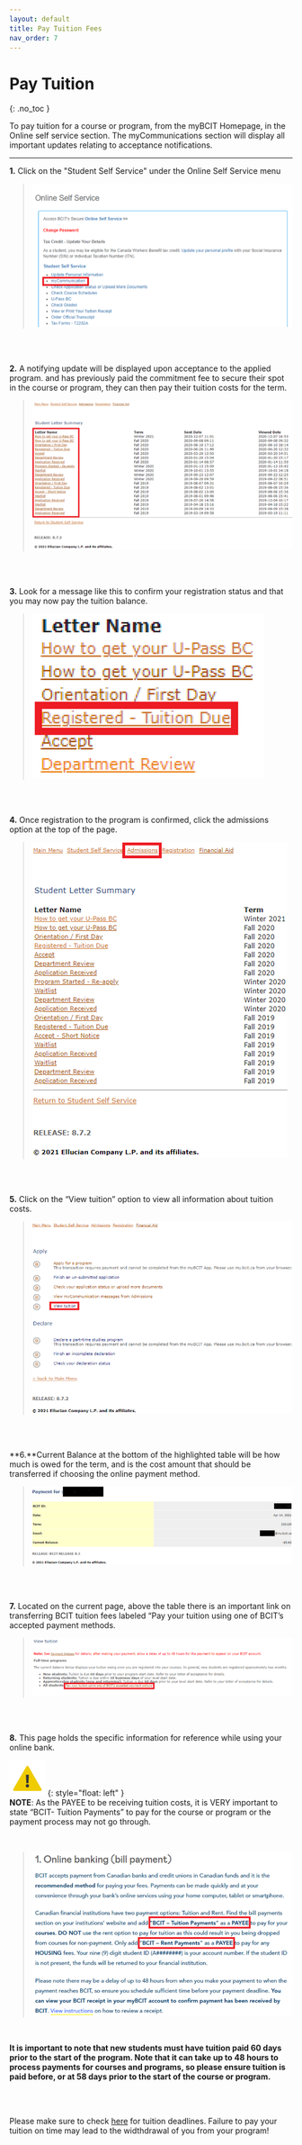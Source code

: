 ```yaml
---
layout: default
title: Pay Tuition Fees
nav_order: 7
---
```


# Pay Tuition
{: .no_toc }

To pay tuition for a course or program, from the myBCIT Homepage, in the Online self service section. The myCommunications section will display all important updates relating to acceptance notifications.


---

**1.** Click on the "Student Self Service" under the Online Self Service menu

>![Screenshot 1 of Pay Tuition Fees](https://github.com/Kid-W/Will-Test-Docs/blob/gh-pages/docs/images/pay_tuition/2_pay_tuition.png?raw=true)
<br>

<br>

**2.** A notifying update will be displayed upon acceptance to the applied program.
 and has previously paid the commitment fee to secure their spot in the course or program, they can then pay their tuition costs for the term.

>![Screenshot 2 of Pay Tuition Fees](https://github.com/Kid-W/Will-Test-Docs/blob/gh-pages/docs/images/pay_tuition/3_pay_tuition.png?raw=true)
<br>

<br>

**3.** Look for a message like this to confirm your registration status and that you may now pay the tuition balance.

>![Screenshot 3 of Pay Tuition Fees](https://github.com/Kid-W/Will-Test-Docs/blob/gh-pages/docs/images/pay_tuition/4_pay_tuition.png?raw=true)
<br>

<br>

**4.** Once registration to the program is confirmed, click the admissions option at the top of the page.

>![Screenshot 4 of Pay Tuition Fees](https://github.com/Kid-W/Will-Test-Docs/blob/gh-pages/docs/images/pay_tuition/5_pay_tuition.png?raw=true)
<br>

<br>

**5.** Click on the “View tuition” option to view all information about tuition costs.

>![Screenshot 5 of Pay Tuition Fees](https://github.com/Kid-W/Will-Test-Docs/blob/gh-pages/docs/images/pay_tuition/6_pay_tuition.png?raw=true)
<br>

<br>

**6.**Current Balance at the bottom of the highlighted table will be how much is owed for the term, and is the cost amount that should be transferred if choosing the online payment method.

>![Screenshot 6 of Pay Tuition Fees](https://github.com/Kid-W/Will-Test-Docs/blob/gh-pages/docs/images/pay_tuition/7_pay_tuition.png?raw=true)
<br>

<br>

**7.** Located on the current page, above the table there is an important link on transferring BCIT tuition fees labeled “Pay your tuition using one of BCIT’s accepted payment methods.
 
>![Screenshot 7 of Pay Tuition Fees](https://github.com/Kid-W/Will-Test-Docs/blob/gh-pages/docs/images/pay_tuition/8_pay_tuition.png?raw=true)
<br>

<br>

**8.** This page holds the specific information for reference while using your online bank.

 ![caution](https://github.com/Kid-W/Will-Test-Docs/blob/gh-pages/docs/images/caution.png?raw=true)
 {: style="float: left" } 
 <br> 
 **NOTE**: As the PAYEE to be receiving tuition costs, it is VERY important to state “BCIT- Tuition Payments” to pay for the course or program or the payment process may not go through.

<br>

>![Screenshot 8 of Pay Tuition Fees](https://github.com/Kid-W/Will-Test-Docs/blob/gh-pages/docs/images/pay_tuition/9_pay_tuition.png?raw=true)
<br>


**It is important to note that new students must have tuition paid 60 days prior to the start of the program. Note that it can take up to 48 hours to process payments for courses and programs, so please ensure tuition is paid before, or at 58 days prior to the start of the course or program.**

<br>
<br>

Please make sure to check [here](https://www.bcit.ca/academic-dates/) for tuition deadlines. Failure to pay your tuition on time may lead to the widthdrawal of you from your program!